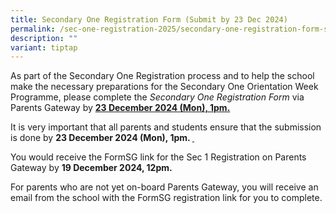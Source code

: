 ```yaml
---
title: Secondary One Registration Form (Submit by 23 Dec 2024)
permalink: /sec-one-registration-2025/secondary-one-registration-form-submit-by-23-dec/
description: ""
variant: tiptap
---
```

<p>As part of the Secondary One Registration process and to help the school
make the necessary preparations for the Secondary One Orientation Week
Programme, please complete the <em>Secondary One Registration Form </em>via
Parents Gateway<em> </em>by <strong><u>23 December 2024 (Mon), 1pm.</u></strong>
</p>
<p>It is very important that all parents and students ensure that the submission
is done by <strong>23 December 2024 (Mon), 1pm. <u>&nbsp;</u></strong>
</p>
<p>You would receive the FormSG link for the Sec 1 Registration on Parents
Gateway by <strong>19 December 2024, 12pm.</strong>
</p>
<p>For parents who are not yet on-board Parents Gateway, you will receive
an email from the school with the FormSG registration link for you to complete.</p>